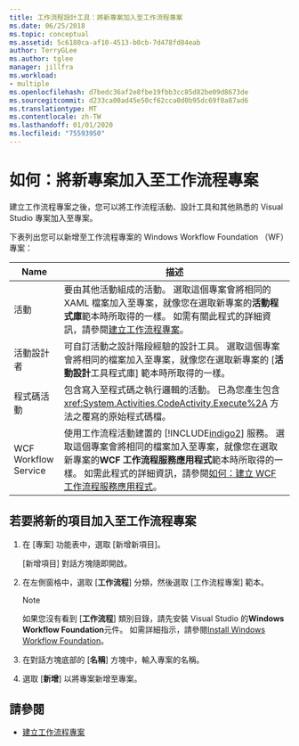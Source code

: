 ```yaml
---
title: 工作流程設計工具：將新專案加入至工作流程專案
ms.date: 06/25/2018
ms.topic: conceptual
ms.assetid: 5c6180ca-af10-4513-b0cb-7d478fd84eab
author: TerryGLee
ms.author: tglee
manager: jillfra
ms.workload:
- multiple
ms.openlocfilehash: d7bedc36af2e8fbe19fbb3cc85d82be09d8673de
ms.sourcegitcommit: d233ca00ad45e50cf62cca0d0b95dc69f0a87ad6
ms.translationtype: MT
ms.contentlocale: zh-TW
ms.lasthandoff: 01/01/2020
ms.locfileid: "75593950"
---
```

# <a name="how-to-add-a-new-item-to-a-workflow-project"></a>如何：將新專案加入至工作流程專案

建立工作流程專案之後，您可以將工作流程活動、設計工具和其他熟悉的 Visual Studio 專案加入至專案。

下表列出您可以新增至工作流程專案的 Windows Workflow Foundation （WF）專案：

| Name | 描述 |
|-| - |
| 活動 | 要由其他活動組成的活動。 選取這個專案會將相同的 XAML 檔案加入至專案，就像您在選取新專案的**活動程式庫**範本時所取得的一樣。 如需有關此程式的詳細資訊，請參閱[建立工作流程專案](creating-a-workflow-project.md)。 |
| 活動設計者 | 可自訂活動之設計階段經驗的設計工具。 選取這個專案會將相同的檔案加入至專案，就像您在選取新專案的 [**活動設計**工具程式庫] 範本時所取得的一樣。 |
| 程式碼活動 | 包含寫入至程式碼之執行邏輯的活動。 已為您產生包含 <xref:System.Activities.CodeActivity.Execute%2A> 方法之覆寫的原始程式碼檔。 |
| WCF Workflow Service | 使用工作流程活動建置的 [!INCLUDE[indigo2](../workflow-designer/includes/indigo2_md.md)] 服務。 選取這個專案會將相同的檔案加入至專案，就像您在選取新專案的**WCF 工作流程服務應用程式**範本時所取得的一樣。 如需此程式的詳細資訊，請參閱[如何：建立 WCF 工作流程服務應用程式](creating-a-workflow-project.md)。 |

## <a name="to-add-a-new-item-to-a-workflow-project"></a>若要將新的項目加入至工作流程專案

1. 在 [專案] 功能表中，選取 [新增新項目]。

   [新增項目] 對話方塊隨即開啟。

1. 在左側窗格中，選取 [**工作流程**] 分類，然後選取 [工作流程專案] 範本。

   > [!NOTE]
   > 如果您沒有看到 [**工作流程**] 類別目錄，請先安裝 Visual Studio 的**Windows Workflow Foundation**元件。 如需詳細指示，請參閱[Install Windows Workflow Foundation](developing-applications-with-the-workflow-designer.md#install-windows-workflow-foundation)。

1. 在對話方塊底部的 [**名稱**] 方塊中，輸入專案的名稱。

1. 選取 [**新增**] 以將專案新增至專案。

## <a name="see-also"></a>請參閱

- [建立工作流程專案](../workflow-designer/creating-a-workflow-project.md)
